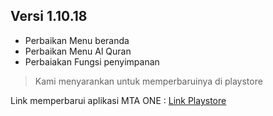 ## **Versi 1.10.18**

- Perbaikan Menu beranda
- Perbaikan Menu Al Quran
- Perbaiakan Fungsi penyimpanan 
 
> Kami menyarankan untuk memperbaruinya di playstore
 
 Link memperbarui aplikasi MTA ONE : [Link Playstore](https://play.google.com/store/apps/details?id=com.flagodna.mtaoneversi2)

